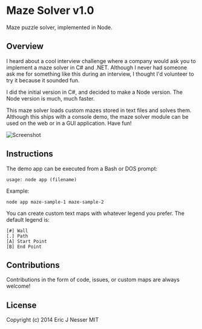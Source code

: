 ﻿Maze Solver v1.0
==========

Maze puzzle solver, implemented in Node.

## Overview

I heard about a cool interview challenge where a company would ask you to
implement a maze solver in C# and .NET. Although I never had someone ask me
for something like this during an interview, I thought I'd volunteer to try it
because it sounded fun.

I did the initial version in C#, and decided to make a Node version. The Node version is much, much faster.

This maze solver loads custom mazes stored in text files and solves them. Although this ships with a console demo, the maze solver module can be used on the web or in a GUI application. Have fun!

![Screenshot](https://cloud.githubusercontent.com/assets/5659221/5158905/0d37eed6-7315-11e4-8579-378bcafba545.png)

## Instructions

The demo app can be executed from a Bash or DOS prompt:

`usage: node app (filename)`

Example:

`node app maze-sample-1 maze-sample-2`

You can create custom text maps with whatever legend you prefer. The default legend is:

```
[#] Wall
[.] Path
[A] Start Point
[B] End Point
```

## Contributions
Contributions in the form of code, issues, or custom maps are always welcome!

## License
Copyright (c) 2014 Eric J Nesser
MIT
